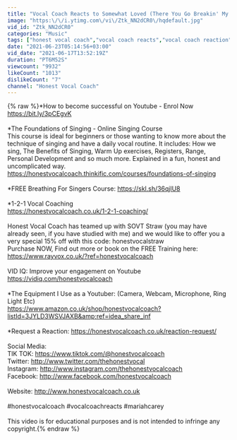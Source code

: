 ```yaml
---
title: "Vocal Coach Reacts to Somewhat Loved (There You Go Breakin' My Heart) (feat. Mariah Carey)"
image: "https:\/\/i.ytimg.com\/vi\/Ztk_NN2dCR0\/hqdefault.jpg"
vid_id: "Ztk_NN2dCR0"
categories: "Music"
tags: ["honest vocal coach","vocal coach reacts","vocal coach reaction"]
date: "2021-06-23T05:14:56+03:00"
vid_date: "2021-06-17T13:52:19Z"
duration: "PT6M52S"
viewcount: "9932"
likeCount: "1013"
dislikeCount: "7"
channel: "Honest Vocal Coach"
---
```

{% raw %}*How to become successful on Youtube - Enrol Now<br /><a rel="nofollow" target="blank" href="https://bit.ly/3pCEgvK">https://bit.ly/3pCEgvK</a><br /><br />*The Foundations of Singing - Online Singing Course <br />This course is ideal for beginners or those wanting to know more about the technique of singing and have a daily vocal routine. It includes: How we sing, The Benefits of Singing, Warm Up exercises, Registers, Range, Personal Development and so much more. Explained in a fun, honest and uncomplicated way. <br /><a rel="nofollow" target="blank" href="https://honestvocalcoach.thinkific.com/courses/foundations-of-singing">https://honestvocalcoach.thinkific.com/courses/foundations-of-singing</a><br /><br />*FREE Breathing For Singers Course: <a rel="nofollow" target="blank" href="https://skl.sh/36qjlU8">https://skl.sh/36qjlU8</a><br /><br />*1-2-1 Vocal Coaching <br /><a rel="nofollow" target="blank" href="https://honestvocalcoach.co.uk/1-2-1-coaching/">https://honestvocalcoach.co.uk/1-2-1-coaching/</a><br /><br />Honest Vocal Coach has teamed up with SOVT Straw (you may have already seen, if you have studied with me) and we would like to offer you a very special 15% off with this code: honestvocalstraw﻿<br />Purchase NOW, Find out more or book on the FREE Training here: <a rel="nofollow" target="blank" href="https://www.rayvox.co.uk/?ref=honestvocalcoach">https://www.rayvox.co.uk/?ref=honestvocalcoach</a><br /><br />VID IQ: Improve your engagement on Youtube <a rel="nofollow" target="blank" href="https://vidiq.com/honestvocalcoach">https://vidiq.com/honestvocalcoach</a><br /><br />*The Equipment I Use as a Youtuber: (Camera, Webcam, Microphone, Ring Light Etc)<br /><a rel="nofollow" target="blank" href="https://www.amazon.co.uk/shop/honestvocalcoach?listId=3JYLD3WSVJAXB&amp;ref=idea_share_inf">https://www.amazon.co.uk/shop/honestvocalcoach?listId=3JYLD3WSVJAXB&amp;ref=idea_share_inf</a><br /><br />*Request a Reaction: <a rel="nofollow" target="blank" href="https://honestvocalcoach.co.uk/reaction-request/">https://honestvocalcoach.co.uk/reaction-request/</a><br /><br />Social Media:<br />TIK TOK: <a rel="nofollow" target="blank" href="https://www.tiktok.com/@honestvocalcoach">https://www.tiktok.com/@honestvocalcoach</a><br />Twitter: <a rel="nofollow" target="blank" href="http://www.twitter.com/thehonestvocal">http://www.twitter.com/thehonestvocal</a><br />Instagram: <a rel="nofollow" target="blank" href="http://www.instagram.com/thehonestvocalcoach">http://www.instagram.com/thehonestvocalcoach</a><br />Facebook: <a rel="nofollow" target="blank" href="http://www.facebook.com/honestvocalcoach">http://www.facebook.com/honestvocalcoach</a><br /><br />Website: <a rel="nofollow" target="blank" href="http://www.honestvocalcoach.co.uk">http://www.honestvocalcoach.co.uk</a><br /><br />#honestvocalcoach #vocalcoachreacts #mariahcarey<br /><br />This video is for educational purposes and is not intended to infringe any copyright.{% endraw %}
